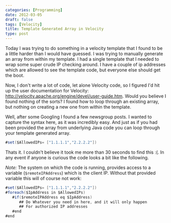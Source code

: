 ```yaml
---
categories: [Programming]
date: 2012-03-05
draft: false
tags: [Velocity]
title: Template Generated Array in Velocity
type: post
---
```

Today I was trying to do something in a velocity template that I found to be a little
harder than I would have guessed. I was trying to manually generate an array from within my template.
I had a single template that I needed to wrap some super crude IP checking around. I have a couple of
ip addresses which are allowed to see the template code, but everyone else should get the boot.
<!--more-->

Now, I don't write a lot of code, let alone Velocity code, so I figured I'd hit up the
user documentation for Velocity: http://velocity.apache.org/engine/devel/user-guide.htm.
Would you believe I found nothing of the sorts? I found how to loop through an existing array,
but nothing on creating a new one from within the template.

Well, after some Googling I found a few newsgroup posts. I wanted to capture the syntax here,
as it was incredibly easy. And just as if you had been provided the array from underlying Java code
you can loop through your template generated array.

```java
#set($AllowedIPs= ["1.1.1.1","2.2.2.2"])
```

Thats it. I couldn't believe it took me more than 30 seconds to find this :(. In any event
if anyone is curious the code looks a bit like the following.

*Note:* The system on which the code is running, provides access to a variable (`$remoteIPAddress`)
which is the client IP. Without that provided variable this will of course not work:

```java
#set($AllowedIPs= ["1.1.1.1","2.2.2.2"])
#foreach($IpAddress in $AllowedIPs)
   #if($remoteIPAddress eq $IpAddress)
      ## Do Whatever you need in here, and it will only happen
      ## For authorized IP addresses
   #end
#end
```
